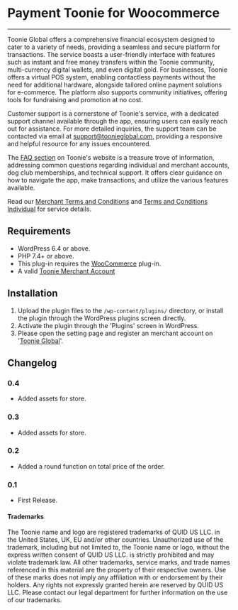 # Payment Toonie for Woocommerce
___

Toonie Global offers a comprehensive financial ecosystem designed to cater to a variety of needs, providing a seamless and secure platform for transactions. The service boasts a user-friendly interface with features such as instant and free money transfers within the Toonie community, multi-currency digital wallets, and even digital gold. For businesses, Toonie offers a virtual POS system, enabling contactless payments without the need for additional hardware, alongside tailored online payment solutions for e-commerce. The platform also supports community initiatives, offering tools for fundraising and promotion at no cost.

Customer support is a cornerstone of Toonie's service, with a dedicated support channel available through the app, ensuring users can easily reach out for assistance. For more detailed inquiries, the support team can be contacted via email at [support@toonieglobal.com](mailto:support@toonieglobal.com), providing a responsive and helpful resource for any issues encountered.

The [FAQ section](https://www.toonieglobal.com/faq) on Toonie's website is a treasure trove of information, addressing common questions regarding individual and merchant accounts, dog club memberships, and technical support. It offers clear guidance on how to navigate the app, make transactions, and utilize the various features available.


Read our [Merchant Terms and Conditions](https://www.toonieglobal.com/_files/ugd/1c075a_1dd838ace3fc4d95974de11ba589f39f.pdf?lang=it) and [Terms and Conditions Individual](https://www.toonieglobal.com/_files/ugd/1c075a_d1a1e8ba2570424aad6bb6705ea47fac.pdf?lang=it) for service details.

## Requirements

* WordPress 6.4 or above.
* PHP 7.4+ or above.
* This plug-in requires the [WooCommerce](https://it.wordpress.org/plugins/woocommerce/) plug-in.
* A valid [Toonie Merchant Account](https://app.toonieglobal.com/#/registration)

## Installation

1. Upload the plugin files to the `/wp-content/plugins/` directory, or install the plugin through the WordPress plugins screen directly.
2. Activate the plugin through the 'Plugins' screen in WordPress.
3. Please open the setting page and register an merchant account on '[Toonie Global](https://app.toonieglobal.com/#/registration)'.

## Changelog

### 0.4
* Added assets for store.

### 0.3
* Added assets for store.

### 0.2
* Added a round function on total price of the order.

### 0.1
* First Release.


#### Trademarks

The Toonie name and logo are registered trademarks of QUID US LLC. in the United States, UK, EU and/or other countries. Unauthorized use of the trademark, including but not limited to, the Toonie name or logo, without the express written consent of QUID US LLC. is strictly prohibited and may violate trademark law. All other trademarks, service marks, and trade names referenced in this material are the property of their respective owners. Use of these marks does not imply any affiliation with or endorsement by their holders. Any rights not expressly granted herein are reserved by QUID US LLC. Please contact our legal department for further information on the use of our trademarks.
